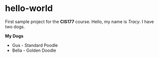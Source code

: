 # hello-world
First sample project for the **CIS177** course.
Hello, my name is _Tracy_. I have two dogs.  

**My Dogs**
* Gus - Standard Poodle
* Bella - Golden Doodle
